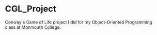 # CGL_Project

Conway's Game of Life project I did for my Object-Oriented Programming class at Monmouth College.
